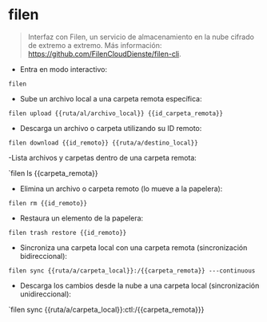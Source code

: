 # filen

> Interfaz con Filen, un servicio de almacenamiento en la nube cifrado de extremo a extremo.
> Más información: <https://github.com/FilenCloudDienste/filen-cli>.

- Entra en modo interactivo:

`filen`

- Sube un archivo local a una carpeta remota específica:

`filen upload {{ruta/al/archivo_local}} {{id_carpeta_remota}}`

- Descarga un archivo o carpeta utilizando su ID remoto:

`filen download {{id_remoto}} {{ruta/a/destino_local}}`

-Lista archivos y carpetas dentro de una carpeta remota:

`filen ls {{carpeta_remota}}

- Elimina un archivo o carpeta remoto (lo mueve a la papelera):

`filen rm {{id_remoto}}`

- Restaura un elemento de la papelera:

`filen trash restore {{id_remoto}}`

- Sincroniza una carpeta local con una carpeta remota (sincronización bidireccional):

`filen sync {{ruta/a/carpeta_local}}:/{{carpeta_remota}} ---continuous`

- Descarga los cambios desde la nube a una carpeta local (sincronización unidireccional):

`filen sync {{ruta/a/carpeta_local}}:ctl:/{{carpeta_remota}}}
